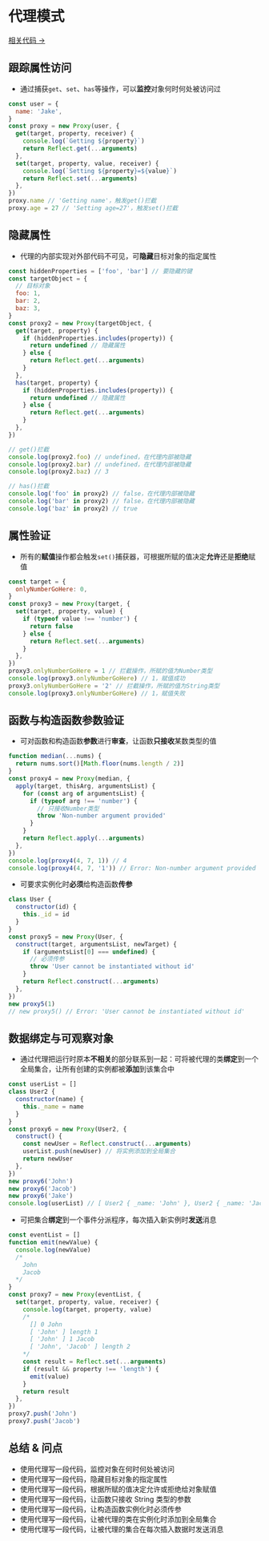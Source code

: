 # 代理模式

<a href="" target="_blank">相关代码 →</a>

## 跟踪属性访问

- 通过捕获`get`、`set`、`has`等操作，可以**监控**对象何时何处被访问过

```js
const user = {
  name: 'Jake',
}
const proxy = new Proxy(user, {
  get(target, property, receiver) {
    console.log(`Getting ${property}`)
    return Reflect.get(...arguments)
  },
  set(target, property, value, receiver) {
    console.log(`Setting ${property}=${value}`)
    return Reflect.set(...arguments)
  },
})
proxy.name // 'Getting name'，触发get()拦截
proxy.age = 27 // 'Setting age=27'，触发set()拦截
```

## 隐藏属性

- 代理的内部实现对外部代码不可见，可**隐藏**目标对象的指定属性

```js
const hiddenProperties = ['foo', 'bar'] // 要隐藏的键
const targetObject = {
  // 目标对象
  foo: 1,
  bar: 2,
  baz: 3,
}
const proxy2 = new Proxy(targetObject, {
  get(target, property) {
    if (hiddenProperties.includes(property)) {
      return undefined // 隐藏属性
    } else {
      return Reflect.get(...arguments)
    }
  },
  has(target, property) {
    if (hiddenProperties.includes(property)) {
      return undefined // 隐藏属性
    } else {
      return Reflect.get(...arguments)
    }
  },
})

// get()拦截
console.log(proxy2.foo) // undefined，在代理内部被隐藏
console.log(proxy2.bar) // undefined，在代理内部被隐藏
console.log(proxy2.baz) // 3

// has()拦截
console.log('foo' in proxy2) // false，在代理内部被隐藏
console.log('bar' in proxy2) // false，在代理内部被隐藏
console.log('baz' in proxy2) // true
```

## 属性验证

- 所有的**赋值**操作都会触发`set()`捕获器，可根据所赋的值决定**允许**还是**拒绝**赋值

```js
const target = {
  onlyNumberGoHere: 0,
}
const proxy3 = new Proxy(target, {
  set(target, property, value) {
    if (typeof value !== 'number') {
      return false
    } else {
      return Reflect.set(...arguments)
    }
  },
})
proxy3.onlyNumberGoHere = 1 // 拦截操作，所赋的值为Number类型
console.log(proxy3.onlyNumberGoHere) // 1，赋值成功
proxy3.onlyNumberGoHere = '2' // 拦截操作，所赋的值为String类型
console.log(proxy3.onlyNumberGoHere) // 1，赋值失败
```

## 函数与构造函数参数验证

- 可对函数和构造函数**参数**进行**审查**，让函数**只接收**某数类型的值

```js
function median(...nums) {
  return nums.sort()[Math.floor(nums.length / 2)]
}
const proxy4 = new Proxy(median, {
  apply(target, thisArg, argumentsList) {
    for (const arg of argumentsList) {
      if (typeof arg !== 'number') {
        // 只接收Number类型
        throw 'Non-number argument provided'
      }
    }
    return Reflect.apply(...arguments)
  },
})
console.log(proxy4(4, 7, 1)) // 4
console.log(proxy4(4, 7, '1')) // Error: Non-number argument provided
```

- 可要求实例化时**必须**给构造函数**传参**

```js
class User {
  constructor(id) {
    this._id = id
  }
}
const proxy5 = new Proxy(User, {
  construct(target, argumentsList, newTarget) {
    if (argumentsList[0] === undefined) {
      // 必须传参
      throw 'User cannot be instantiated without id'
    }
    return Reflect.construct(...arguments)
  },
})
new proxy5(1)
// new proxy5() // Error: 'User cannot be instantiated without id'
```

## 数据绑定与可观察对象

- 通过代理把运行时原本**不相关**的部分联系到一起：可将被代理的类**绑定**到一个全局集合，让所有创建的实例都被**添加**到该集合中

```js
const userList = []
class User2 {
  constructor(name) {
    this._name = name
  }
}
const proxy6 = new Proxy(User2, {
  construct() {
    const newUser = Reflect.construct(...arguments)
    userList.push(newUser) // 将实例添加到全局集合
    return newUser
  },
})
new proxy6('John')
new proxy6('Jacob')
new proxy6('Jake')
console.log(userList) // [ User2 { _name: 'John' }, User2 { _name: 'Jacob' }, User2 { _name: 'Jake' } ]
```

- 可把集合**绑定**到一个事件分派程序，每次插入新实例时**发送**消息

```js
const eventList = []
function emit(newValue) {
  console.log(newValue)
  /* 
    John
    Jacob
  */
}
const proxy7 = new Proxy(eventList, {
  set(target, property, value, receiver) {
    console.log(target, property, value)
    /* 
      [] 0 John
      [ 'John' ] length 1
      [ 'John' ] 1 Jacob
      [ 'John', 'Jacob' ] length 2
    */
    const result = Reflect.set(...arguments)
    if (result && property !== 'length') {
      emit(value)
    }
    return result
  },
})
proxy7.push('John')
proxy7.push('Jacob')
```

## 总结 & 问点

- 使用代理写一段代码，监控对象在何时何处被访问
- 使用代理写一段代码，隐藏目标对象的指定属性
- 使用代理写一段代码，根据所赋的值决定允许或拒绝给对象赋值
- 使用代理写一段代码，让函数只接收 String 类型的参数
- 使用代理写一段代码，让构造函数实例化时必须传参
- 使用代理写一段代码，让被代理的类在实例化时添加到全局集合
- 使用代理写一段代码，让被代理的集合在每次插入数据时发送消息
